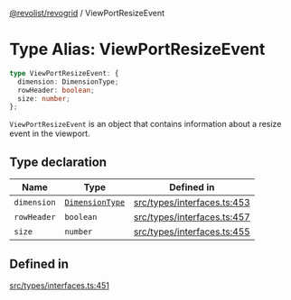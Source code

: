 [@revolist/revogrid](README.md) / ViewPortResizeEvent

# Type Alias: ViewPortResizeEvent

```ts
type ViewPortResizeEvent: {
  dimension: DimensionType;
  rowHeader: boolean;
  size: number;
};
```

`ViewPortResizeEvent` is an object that contains information about a resize
event in the viewport.

## Type declaration

| Name | Type | Defined in |
| ------ | ------ | ------ |
| `dimension` | [`DimensionType`](TypeAlias.DimensionType.md) | [src/types/interfaces.ts:453](https://github.com/revolist/revogrid/blob/b102ae971c99d2b260b571c48c9b2f785d580474/src/types/interfaces.ts#L453) |
| `rowHeader` | `boolean` | [src/types/interfaces.ts:457](https://github.com/revolist/revogrid/blob/b102ae971c99d2b260b571c48c9b2f785d580474/src/types/interfaces.ts#L457) |
| `size` | `number` | [src/types/interfaces.ts:455](https://github.com/revolist/revogrid/blob/b102ae971c99d2b260b571c48c9b2f785d580474/src/types/interfaces.ts#L455) |

## Defined in

[src/types/interfaces.ts:451](https://github.com/revolist/revogrid/blob/b102ae971c99d2b260b571c48c9b2f785d580474/src/types/interfaces.ts#L451)
